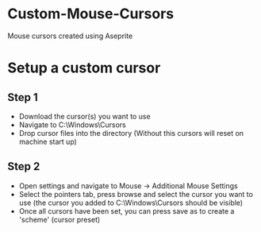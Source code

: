 # Custom-Mouse-Cursors
 Mouse cursors created using Aseprite

# Setup a custom cursor

## Step 1
- Download the cursor(s) you want to use
- Navigate to C:\Windows\Cursors
- Drop cursor files into the directory
(Without this cursors will reset on machine start up)

## Step 2
- Open settings and navigate to Mouse -> Additional Mouse Settings
- Select the pointers tab, press browse and select the cursor you want to use (the cursor you added to C:\Windows\Cursors should be visible)
- Once all cursors have been set, you can press save as to create a 'scheme' (cursor preset)
